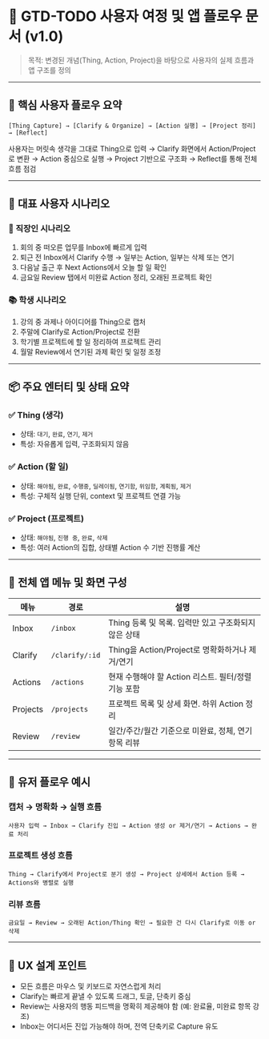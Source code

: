 # 🧭 GTD-TODO 사용자 여정 및 앱 플로우 문서 (v1.0)

> 목적: 변경된 개념(Thing, Action, Project)을 바탕으로 사용자의 실제 흐름과 앱 구조를 정의

---

## 🎯 핵심 사용자 플로우 요약

```
[Thing Capture] → [Clarify & Organize] → [Action 실행] → [Project 정리] → [Reflect]
```

사용자는 머릿속 생각을 그대로 Thing으로 입력 → Clarify 화면에서 Action/Project로 변환 → Action 중심으로 실행 → Project 기반으로 구조화 → Reflect를 통해 전체 흐름 점검

---

## 👤 대표 사용자 시나리오

### 💼 직장인 시나리오
1. 회의 중 떠오른 업무를 Inbox에 빠르게 입력
2. 퇴근 전 Inbox에서 Clarify 수행 → 일부는 Action, 일부는 삭제 또는 연기
3. 다음날 출근 후 Next Actions에서 오늘 할 일 확인
4. 금요일 Review 탭에서 미완료 Action 정리, 오래된 프로젝트 확인

### 📚 학생 시나리오
1. 강의 중 과제나 아이디어를 Thing으로 캡처
2. 주말에 Clarify로 Action/Project로 전환
3. 학기별 프로젝트에 할 일 정리하여 프로젝트 관리
4. 월말 Review에서 연기된 과제 확인 및 일정 조정

---

## 📦 주요 엔터티 및 상태 요약

### ✅ Thing (생각)
- 상태: `대기`, `완료`, `연기`, `제거`
- 특성: 자유롭게 입력, 구조화되지 않음

### ✅ Action (할 일)
- 상태: `해야됨`, `완료`, `수행중`, `딜레이됨`, `연기함`, `위임함`, `계획됨`, `제거`
- 특성: 구체적 실행 단위, context 및 프로젝트 연결 가능

### ✅ Project (프로젝트)
- 상태: `해야됨`, `진행 중`, `완료`, `삭제`
- 특성: 여러 Action의 집합, 상태별 Action 수 기반 진행률 계산

---

## 🧩 전체 앱 메뉴 및 화면 구성

| 메뉴       | 경로             | 설명 |
|------------|------------------|------|
| Inbox      | `/inbox`         | Thing 등록 및 목록. 입력만 있고 구조화되지 않은 상태 |
| Clarify    | `/clarify/:id`   | Thing을 Action/Project로 명확화하거나 제거/연기 |
| Actions    | `/actions`       | 현재 수행해야 할 Action 리스트. 필터/정렬 기능 포함 |
| Projects   | `/projects`      | 프로젝트 목록 및 상세 화면. 하위 Action 정리 |
| Review     | `/review`        | 일간/주간/월간 기준으로 미완료, 정체, 연기 항목 리뷰 |

---

## 🔄 유저 플로우 예시

### 캡처 → 명확화 → 실행 흐름
```
사용자 입력 → Inbox → Clarify 진입 → Action 생성 or 제거/연기 → Actions → 완료 처리
```

### 프로젝트 생성 흐름
```
Thing → Clarify에서 Project로 분기 생성 → Project 상세에서 Action 등록 → Actions와 병렬로 실행
```

### 리뷰 흐름
```
금요일 → Review → 오래된 Action/Thing 확인 → 필요한 건 다시 Clarify로 이동 or 삭제
```

---

## 🧠 UX 설계 포인트

- 모든 흐름은 마우스 및 키보드로 자연스럽게 처리
- Clarify는 빠르게 끝낼 수 있도록 드래그, 토글, 단축키 중심
- Review는 사용자의 행동 피드백을 명확히 제공해야 함 (예: 완료율, 미완료 항목 강조)
- Inbox는 어디서든 진입 가능해야 하며, 전역 단축키로 Capture 유도
